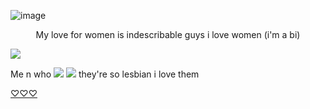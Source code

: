 ![image](https://64.media.tumblr.com/0e24d7a132da41b8b353496521a9adfe/366450f95065b5e7-69/s1280x1920/ce431a8759b6a2a78abbb86c1af3826079db530d.pnj)
<p align="center">
My love for women is indescribable guys i love women (i'm a bi)

![](https://encrypted-tbn0.gstatic.com/images?q=tbn:ANd9GcSULX8IHL4F0tMG5KdGjMioCGFtJVRwP4UDgT5BqlVHb7oa66aJLUeG1u8&s=10) 

<p align="center">
  
Me n who ![](https://xyz.crd.co/assets/images/gallery01/63f2640b.gif?v=c7fc68ed) ![](https://supplies.ju.mp/assets/images/gallery05/14f86ae9.gif?v=bfb7dfa2)
they're so lesbian i love them
</p>

[♡♡♡](https://open.spotify.com/track/2yD1xivuIApRbFw6hhVOTD?si=8J_YeXM3RKuGVKWKKdQcPg)
